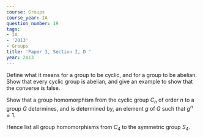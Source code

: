 ```yaml
---
course: Groups
course_year: IA
question_number: 19
tags:
- IA
- '2013'
- Groups
title: 'Paper 3, Section I, D '
year: 2013
---
```




Define what it means for a group to be cyclic, and for a group to be abelian. Show that every cyclic group is abelian, and give an example to show that the converse is false.

Show that a group homomorphism from the cyclic group $C_{n}$ of order $n$ to a group $G$ determines, and is determined by, an element $g$ of $G$ such that $g^{n}=1$.

Hence list all group homomorphisms from $C_{4}$ to the symmetric group $S_{4}$.